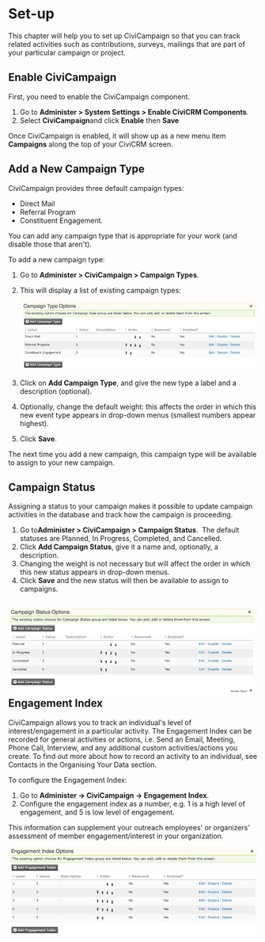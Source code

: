 Set-up
======

This chapter will help you to set up CiviCampaign so that you can track
related activities such as contributions, surveys, mailings that are
part of your particular campaign or project. 

Enable CiviCampaign 
---------------------

First, you need to enable the CiviCampaign component.

1.  Go to **Administer > System Settings > Enable CiviCRM
    Components**.
2.  Select **CiviCampaign**and click **Enable** then **Save** 

Once CiviCampaign is enabled, it will show up as a new menu item
**Campaigns** along the top of your CiviCRM screen.

Add a New Campaign Type
-----------------------

CiviCampaign provides three default campaign types:

-   Direct Mail
-   Referral Program
-   Constituent Engagement.

You can add any campaign type that is appropriate for your work (and
disable those that aren't). 

To add a new campaign type:

1.  Go to **Administer > CiviCampaign > Campaign Types**. 
2.  This will display a list of existing campaign types: 
     
    ![](/images/campaign_configuration_typeoptions_1.png)
3.  Click on **Add Campaign Type**, and give the new type a label and a
    description (optional).
4.  Optionally, change the default weight: this affects the order in
    which this new event type appears in drop-down menus (smallest
    numbers appear highest).
5.  Click **Save**.

The next time you add a new campaign, this campaign type will be
available to assign to your new campaign.

Campaign Status
---------------

Assigning a status to your campaign makes it possible to update campaign
activities in the database and track how the campaign is proceeding. 

1.  Go to**Administer > CiviCampaign > Campaign Status**.  
    The default statuses are Planned, In Progress, Completed, and
    Cancelled.
2.  Click **Add Campaign Status**, give it a name and, optionally, a
    description. 
3.  Changing the weight is not necessary but will affect the order in
    which this new status appears in drop-down menus. 
4.  Click **Save** and the new status will then be available to assign
    to campaigns. 

![](/images/campaign_configuration_statuses.png)Engagement Index 
------------------------------------------------------------------

CiviCampaign allows you to track an individual's level of
interest/engagement in a particular activity. The Engagement Index can
be recorded for general activities or actions, i.e. Send an Email,
Meeting, Phone Call, Interview, and any additional custom
activities/actions you create. To find out more about how to record an
activity to an individual, see Contacts in the Organising Your Data
section. 

To configure the Engagement Index:

1.  Go to **Administer -> CiviCampaign -> Engagement Index**.
2.  Configure the engagement index as a number, e.g. 1 is a high level
    of engagement, and 5 is low level of engagement.

This information can supplement your outreach employees' or organizers'
assessment of member engagement/interest in your organization.

![](/images/campaign_configuration_engageoptions.png)
